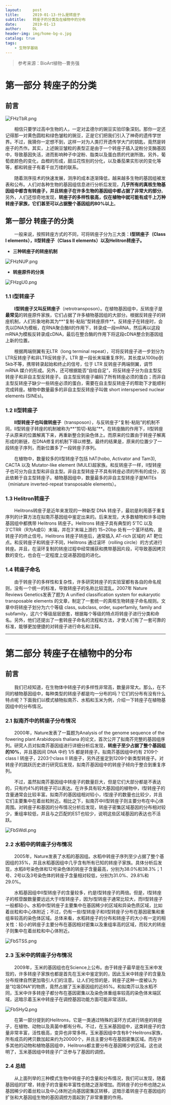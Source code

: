 ```yaml
---
layout:     post
title:      2019-01-13-什么是转座子
subtitle:   转座子的分类及在植物中的分布
date:       2019-01-13
author:     DL
header-img: img/home-bg-o.jpg
catalog: true
tags:
    - 生物学基础
---
```


>参考来源：BioArt植物--曹务强

# 第一部分 转座子的分类

## 前言 

![FHzTbR.png](https://s2.ax1x.com/2019/01/06/FHzTbR.png)

&emsp;&emsp;相信只要学过高中生物的人，一定对孟德尔的豌豆实验印象深刻。那你一定还记得那一对黄色圆粒和绿色皱粒的豌豆，正是它们把我们引入了神奇的遗传学世界。不过，我猜你一定想不到，这样一对为人类打开遗传学大门的钥匙，竟然是转座子的杰作。其实，上述豌豆皱粒的表型正是由于一个转座子插入淀粉分支酶基因中，导致基因失活，进而影响种子中淀粉、脂类以及蛋白质的代谢所致。另外，葡萄皮颜色的变化，血橙的形成，甜瓜花性别的分化，以及番茄果实形状的变化等等，都和转座子有着千丝万缕的联系。



&emsp;&emsp;随着测序技术的快速发展，测序的成本逐渐降低，越来越多生物的基因组被发表和公布。人们对各种生物的基因组信息进行分析后发现，**几乎所有的真核生物基因组中都含有转座子，并且转座子在许多生物的基因组中都占据了非常大的部分**。另外，人们还惊奇地发现，**转座子的多样性极高，仅在植物中就可能有成千上万种转座子家族，它们甚至可以占据整个基因组的80%以上**。

## 第一部分 转座子的分类

&emsp;&emsp;一般来说，按照转座方式的不同，可将转座子分为三大类：**I型转座子（Class I elements），II型转座子（Class II elements）以及Helitron转座子。**

- **三种转座子的转座机制**

![FHzNUP.png](https://s2.ax1x.com/2019/01/06/FHzNUP.png)


- **转座原件的分类**

![FHzgU0.png](https://s2.ax1x.com/2019/01/06/FHzgU0.png)


### 1.1 I型转座子

&emsp;&emsp;**I型转座子又叫反转座子**（retrotransposon）。在植物基因组中，反转座子是**最常见**的转座原件家族，它们占据了许多植物基因组的大部分。根据反转座子的转座机制，人们形象地称其为**“复制-粘贴”型转座原件**。反转座子在转座时，会先以DNA为模板，在RNA聚合酶II的作用下，转录成一段mRNA，然后再以这段mRNA为模板反转录成cDNA，最后在整合酶的作用下将这段cDNA整合到基因组上新的位置。

&emsp;&emsp;根据两端侧翼有无LTR（long terminal repeat），可将反转座子进一步划分为LTR反转座子和非LTR反转座子。LTR 是一段长末端重复序列，其长度从100bp到5kb不等，携带转录起始和终止的信号，位于 LTR 反转座子两端侧翼，调节 mRNA 媒介的形成。另外，还可根据能否“自给自足”，将反转座子分为自主型反转座子和非自主型反转座子。自主型反转座子编码了所有转座必须的蛋白；而非自主型反转座子缺少一些转座必须的蛋白，需要在自主型反转座子的帮助下才能顺利完成转座。植物中数量最多的非自主型反转座子叫做 short interspersed nuclear elements (SINEs)。

### 1.2 II型转座子

&emsp;&emsp;**II型转座子也叫做转座子**（transposon），与反转座子“复制-粘贴”的机制不同，II型转座子转座的机制被称为**“剪切-粘贴”**。在转座酶的作用下，II型转座子从原来的位置解离下来，再重新整合到染色体上。而原来的位置由于转座子解离形成的断链，在DNA修复的机制下得以修整。最终的结果是，原来的位置少了一段转座子序列，而新位置多了一段转座子序列。

&emsp;&emsp;在植物中，数量较多的II型转座子包括 hAT(hobo, Activator and Tam3), CACTA 以及 Mutator-like element (MULE)超家族。和反转座子一样，II型转座子也可分为自主型和非自主型。非自主型转座子不具有转座必须的所有的成分，因此依赖于自主型转座子。植物基因组中，数量最多的非自主型转座子是MITEs（miniature inverted-repeat transposable elements）。

### 1.3 Helitron转座子

&emsp;&emsp;Helitrons转座子是近年来发现的一种新型 DNA 转座子，最初是利用基于重复序列的计算方法在拟南芥基因组中鉴定出来的。后来发现，大多数植物和许多动物基因组中都携带 Helitrons 转座子。Helitrons 转座子具有典型的 5'TC 以及 3'CTRR（R为A或G）末端，并在3'末端上游约 15~20bp 处有一个茎环结构，是转座子的终止信号。Helitrons 转座子转座后，通常插入 AT-rich 区域的 AT 靶位点。和反转座子和转座子不同，Helitrons 通过滚环（rolling circle）的方式进行转座。并且，在滚环复制的转座过程中经常捕获和携带基因片段，可导致基因拷贝数的变化，也会在一定程度上促进基因组的进化。

### 1.4 转座子命名
&emsp;&emsp;由于转座子的多样性和复杂性，许多研究转座子的实验室都有各自的命名规则，没有一个统一的标准，导致转座子的名称比较混乱。2007年 Nature Reviews Genetics发表了题为 A unified classification system for eukaryotic transposable elements 的文章，制定了一套统一的真核生物转座子命名规则。文章中将转座子划分为六个等级 class, subclass, order, superfamily, family and subfamily，这六个等级层层嵌套，根据每个等级的特点将转座子进行分类和命名。另外，他们还提出了一套转座子命名的流程和方法，才使人们有了一套可靠的标准，能够更加便捷的对转座子进行命名和注释。

---

# 第二部分 转座子在植物中的分布

## 前言

&emsp;&emsp;我们已经知道，在生物体中转座子的多样性非常高，数量非常大。那么，在不同的植物基因组中，每种类型的转座子都是均一分布的吗？它们的分布有没有什么特点呢？下面我们以模式植物拟南芥、水稻和玉米为例，介绍一下转座子在植物基因组中的分布情况。

### 2.1 拟南芥中的转座子分布情况

&emsp;&emsp;2000年，Nature发表了一篇题为Analysis of the genome sequence of the fowering plant Arabidopsis thaliana 的论文，首次公开了拟南芥完整的基因组序列。研究人员对拟南芥基因组进行详细分析后发现，**转座子至少占据了整个基因组的10%**，并且基因间 DNA 中约 1/5 都是转座子。拟南芥基因组中约有 2109个 class I 转座子，2203个class II 转座子，另外还鉴定到1209个新类型转座子。对转座子的跳跃历史进行研究后发现，拟南芥基因组中的转座子倾向于整合到重复序列。

&emsp;&emsp;不过，虽然拟南芥基因组中转座子的数量巨大，但是它们大部分都是不表达的，只有约4%的转座子可以表达。在许多具有较大基因组的植物中，I型转座子的含量通常会比较丰富。拟南芥的基因组相对较小，I型座子的数量也比较少，并且它们主要集中在着丝粒附近。相比之下，拟南芥中II型转座子则主要分布在中心体周围。对转座子和基因的分布情况分析后发现，转座子密集区域基因的分布相对较少，重组率较低，并且与之匹配的EST也较少，说明这些区域基因的表达也不活跃。

![FbSWdI.png](https://s2.ax1x.com/2019/01/06/FbSWdI.png)

### 2.2 水稻中的转座子分布情况

&emsp;&emsp;2005年，Nature发表了水稻的基因组。水稻中转座子序列至少占据了整个基因组的35%，并且水稻基因组中几乎含有所有已知的转座子家族。具体分析后发现，水稻8号染色体和12号染色体的转座子含量最高，分别为38.0%和38.3%；1号、2号以及3号染色体的转座子含量相对较低，分别为31.0%、29.8%和29.0%。

&emsp;&emsp;水稻基因组中II型转座子的含量较多，约是I型转座子的两倍。但是，I型转座子的核苷酸数量要远远大于II型转座子，因为I型转座子通常比较大，而II型转座子一般都较小。水稻中I型转座子主要集中在基因稀少的区域和异染色质区域，比如着丝粒和中心体附近；不过，仍有一些I型转座子和II型转座子分布在基因密集和重组率较高的染色体区域。总体来看，水稻转座子的分布和转座子的大小有一定的相关性：较小的转座子主要分布在基因相对密集以及重组率高的区域，而较大的转座子则集中在着丝粒和中心体附近。

![FbSTSS.png](https://s2.ax1x.com/2019/01/06/FbSTSS.png)

### 2.3 玉米中的转座子分布情况

&emsp;&emsp;2009年，玉米的基因组也在Science上公布。由于转座子最早是在玉米中发现的，许多转座子家族也都是首先在玉米中鉴定到的，因此玉米中转座子的含量及分布规律自然更加吸引人们的注意。让人们吃惊的是，转座子这种一度被认为是“垃圾DNA”的物质，竟然占据了玉米基因组的近85%。和拟南芥以及水稻不同，玉米中许多转座子都分布在基因密集以及染色体重组率较高的染色体末端区域，这暗示着玉米中转座子在调控基因功能方面可能非常活跃。

![FbSHyQ.png](https://s2.ax1x.com/2019/01/06/FbSHyQ.png)

&emsp;&emsp;在第一部分提到的Helitrons，它是一类通过特殊的滚环方式进行转座的转座子，在植物、动物以及真菌中都有分布。不过，在玉米基因组中，这类转座子的含量非常丰富，活性极高，变异也非常多样。玉米基因组中含有8个Helitrons家族，所有成员的拷贝数加起来约为20000个，并且主要分布在基因密集区域。而在许多其他的动物和植物基因组中，Helitrons都主要分布在基因稀少的区域。这也说明了，玉米基因组中转座子广泛参与了基因的调控。

### 2.4 总结

&emsp;&emsp;从上面列举的三种模式生物中转座子的含量和分布情况，我们可以发现，随着基因组的扩增，转座子的含量和丰富性也随之逐渐增加。而转座子的分布也随之从基因稀少的着丝粒以及中心体附近向基因密集区转移，这暗示着转座子在基因组的扩张和大基因组生物的基因调控方面起到了非常重要的作用。